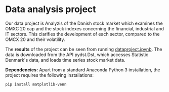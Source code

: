 # Data analysis project

Our data project is Analyzis of the Danish stock market which examines the OMXC 20 cap and the stock indexes concerning the financial, industrial and IT sectors. This clarifies the development of each sector, compared to the OMCX 20 and their volatility.

The **results** of the project can be seen from running [dataproject.ipynb](dataproject.ipynb). The data is downloaded from the API pydst.Dst, which accesses Statistic Denmark's data, and loads time series stock market data.

**Dependencies:** Apart from a standard Anaconda Python 3 installation, the project requires the following installations:

``pip install matplotlib-venn``

